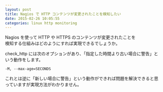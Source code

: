 ```yaml
---
layout: post
title: Nagios で HTTP コンテンツが変更されたことを検知したい
date: 2015-02-26 10:05:55
categories: linux http monitoring
---
```

<!-- {% raw %} -->
<p>Nagios を使って HTTP や HTTPS のコンテンツが変更されたことを<br>
検知する仕組みはどのようにすれば実現できるでしょうか。</p>

<p>check_http には次のオプションがあり、「指定した時間より古い場合に警告」という動作をします。</p>

<pre><code>-M, --max-age=SECONDS
</code></pre>

<p>これとは逆に「新しい場合に警告」という動作ができれば問題を解決できると思っていますが実現方法がわかりません。</p>
<!-- {% endraw %} -->
